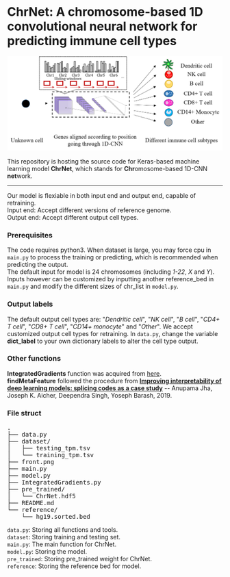 # ChrNet: A chromosome-based 1D convolutional neural network for predicting immune cell types
![front image](https://raw.githubusercontent.com/Krisloveless/ChrNet/master/front.png)

This repository is hosting the source code for Keras-based machine learning model **ChrNet**, which stands for **Chr**omosome-based 1D-CNN **net**work.
***
Our model is flexiable in both input end and output end, capable of retraining.<br />
Input end: Accept different versions of reference genome.<br />
Output end: Accept different output cell types.

### Prerequisites

The code requires python3. When dataset is large, you may force cpu in `main.py` to process the training or predicting, which is recommended when predicting the output.<br />
The default input for model is 24 chromosomes (including *1-22*, *X* and *Y*). Inputs however can be customized by inputting another reference_bed in `main.py` and modify the different sizes of chr_list in `model.py`.

### Output labels

The default output cell types are:
"*Dendritic cell*", "*NK cell*", "*B cell*", "*CD4+ T cell*", "*CD8+ T cell*", "*CD14+ monocyte*" and "*Other*".
We accept customized output cell types for retraining. In `data.py`, change the variable **dict_label** to your own
dictionary labels to alter the cell type output.

### Other functions

**IntegratedGradients** function was acquired from [here](https://github.com/hiranumn/IntegratedGradients). <br /> **findMetaFeature** followed the procedure from [**Improving interpretability of deep learning models: splicing codes as a case study**](https://www.biorxiv.org/content/10.1101/700096v1) -- Anupama Jha, Joseph K. Aicher, Deependra Singh, Yoseph Barash, 2019.


### File struct
<pre>
.
├── data.py              
├── dataset/
│   ├── testing_tpm.tsv
│   └── training_tpm.tsv
├── front.png
├── main.py
├── model.py
├── IntegratedGradients.py
├── pre_trained/
│   └── ChrNet.hdf5
├── README.md
└── reference/
    └── hg19.sorted.bed
</pre>
`data.py`: Storing all functions and tools.<br />
`dataset`: Storing training and testing set.<br />
`main.py`: The main function for ChrNet.<br />
`model.py`: Storing the model.<br />
`pre_trained`: Storing pre_trained weight for ChrNet.<br />
`reference`: Storing the reference bed for model.<br />
